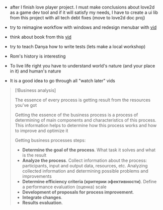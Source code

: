 - after I finish love player project. I must make conclusions about love2d as a game dev tool and if it will satisfy my needs, I have to create a ui lib from this project with all tech debt fixes (move to love2d doc proj)

- try to reimagine workflow with windows and redesign menubar with [vid](https://www.youtube.com/watch?v=5nwnJjr5eOo)
- think about book from this [vid](https://www.youtube.com/watch?v=T1kC-dy-Bs4&t=416s)

- try to teach Danya how to write tests (lets make a local workshop)

- Rom's history is interesting

- To live life right you have to understand world's nature (and your place in it) and human's nature

- It is a good idea to go through all "watch later" vids

> [!Business analysis]
> 
> The essence of every process is getting result from the resources you've got
>
>  Getting the essence of the business process is a process of determining of main components and characteristics of this process. This information helps to determine how this process works and how to improve and optimize it
>
> Getting business processes steps:
> - **Determine the goal of the process**. What task it solves and what is the result
> - **Analyze the process**. Collect information about the process: participants, input and output data, resources, etc. Analyzing collected information and determining possible problems and improvements
> - **Determine efficiency criteria (критерии эфективности)**. Define a performance evaluation (оценка) scale
> - **Development of proposals for process improvement**. 
> - **Integrate changes**.
> - **Results evaluation**.
